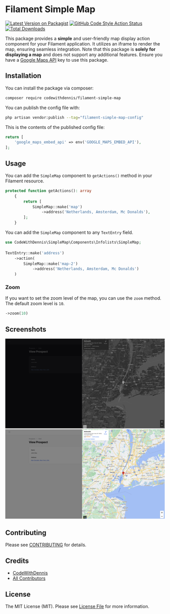 # Filament Simple Map

[![Latest Version on Packagist](https://img.shields.io/packagist/v/codewithdennis/filament-simple-map.svg?style=flat-square)](https://packagist.org/packages/codewithdennis/filament-simple-map)
[![GitHub Code Style Action Status](https://img.shields.io/github/actions/workflow/status/codewithdennis/filament-simple-map/pint.yml?branch=main&label=code%20style&style=flat-square)](https://github.com/codewithdennis/filament-simple-map/actions?query=workflow%3A"Fix+PHP+code+styling"+branch%3Amain)
[![Total Downloads](https://img.shields.io/packagist/dt/codewithdennis/filament-simple-map.svg?style=flat-square)](https://packagist.org/packages/codewithdennis/filament-simple-map)

This package provides a **simple** and user-friendly map display action component for your Filament application. It utilizes an iframe to render the map, ensuring seamless integration. Note that this
package is **solely for displaying a map** and does not support any additional features. Ensure you have a [Google Maps API](https://developers.google.com/maps/documentation/javascript/get-api-key)
key to use this
package.

## Installation

You can install the package via composer:

```bash
composer require codewithdennis/filament-simple-map
```

You can publish the config file with:

```bash
php artisan vendor:publish --tag="filament-simple-map-config"
```

This is the contents of the published config file:

```php
return [
    'google_maps_embed_api' => env('GOOGLE_MAPS_EMBED_API'),
];

```

## Usage

You can add the `SimpleMap` component to `getActions()` method in your Filament resource.

```php
protected function getActions(): array
    {
        return [
            SimpleMap::make('map')
                ->address('Netherlands, Amsterdam, Mc Donalds'),
        ];
    }
```

You can add the `SimpleMap` component to any `TextEntry` field.

```php
use CodeWithDennis\SimpleMap\Components\Infolists\SimpleMap;

TextEntry::make('address')
    ->action(
        SimpleMap::make('map-2')
            ->address('Netherlands, Amsterdam, Mc Donalds')
    )
```

### Zoom

If you want to set the zoom level of the map, you can use the `zoom` method. The default zoom level is `10`.

```php
->zoom(10)
```


## Screenshots

![dark.png](https://raw.githubusercontent.com/CodeWithDennis/filament-simple-map/main/resources/images/dark.png)
![light.png](https://raw.githubusercontent.com/CodeWithDennis/filament-simple-map/main/resources/images/light.png)

## Contributing

Please see [CONTRIBUTING](.github/CONTRIBUTING.md) for details.

## Credits

- [CodeWithDennis](https://github.com/CodeWithDennis)
- [All Contributors](../../contributors)

## License

The MIT License (MIT). Please see [License File](LICENSE.md) for more information.
